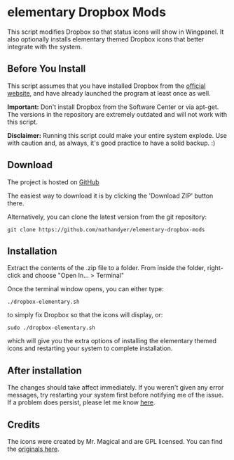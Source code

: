 # elementary Dropbox Mods
This script modifies Dropbox so that status icons will show in Wingpanel. It also optionally installs elementary themed Dropbox icons that better integrate with the system.

## Before You Install
This script assumes that you have installed Dropbox from the [official website](https://dropbox.com/download), and have already launched the program at least once as well.

**Important:** Don't install Dropbox from the Software Center or via apt-get. The versions in the repository are extremely outdated and will not work with this script.

**Disclaimer:** Running this script could make your entire system explode. Use with caution and, as always, it's good practice to have a solid backup. :)

## Download

The project is hosted on [GitHub](https://github.com/nathandyer/elementary-dropbox-mods)

The easiest way to download it is by clicking the 'Download ZIP' button there.

Alternatively, you can clone the latest version from the git repository:

    git clone https://github.com/nathandyer/elementary-dropbox-mods


## Installation

Extract the contents of the .zip file to a folder. From inside the folder, right-click and choose "Open In... > Terminal"

Once the terminal window opens, you can either type:

    ./dropbox-elementary.sh

to simply fix Dropbox so that the icons will display, or:

    sudo ./dropbox-elementary.sh

which will give you the extra options of installing the elementary themed icons and restarting your system to complete installation.

## After installation

The changes should take affect immediately. If you weren't given any error messages, try restarting your system first before notifying me of the issue. If a problem does persist, please let me know [here](https://github.com/nathandyer/elementary-dropbox-mods/issues).

## Credits

The icons were created by Mr. Magical and are GPL licensed. You can find the [originals here](http://gnome-look.org/content/show.php/Dropbox+for+Elementary+%235?content=134298).

